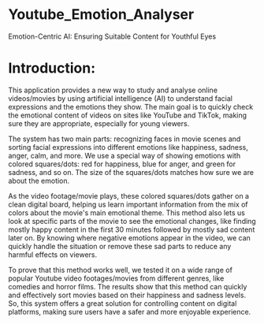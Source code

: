 # Youtube_Emotion_Analyser
Emotion-Centric AI: Ensuring Suitable Content for Youthful Eyes

# Introduction:
This application provides a new way to study and analyse online videos/movies by using artificial intelligence (AI) to understand facial expressions and the emotions they show. The main goal is to quickly check the emotional content of videos on sites like YouTube and TikTok, making sure they are appropriate, especially for young viewers.

The system has two main parts: recognizing faces in movie scenes and sorting facial expressions into different emotions like happiness, sadness, anger, calm, and more. We use a special way of showing emotions with colored squares/dots: red for happiness, blue for anger, and green for sadness, and so on. The size of the squares/dots matches how sure we are about the emotion.

As the video footage/movie plays, these colored squares/dots gather on a clean digital board, helping us learn important information from the mix of colors about the movie's main emotional theme. This method also lets us look at specific parts of the movie to see the emotional changes, like finding mostly happy content in the first 30 minutes followed by mostly sad content later on. By knowing where negative emotions appear in the video, we can quickly handle the situation or remove these sad parts to reduce any harmful effects on viewers.

To prove that this method works well, we tested it on a wide range of popular Youtube video footages/movies from different genres, like comedies and horror films. The results show that this method can quickly and effectively sort movies based on their happiness and sadness levels. So, this system offers a great solution for controlling content on digital platforms, making sure users have a safer and more enjoyable experience.
